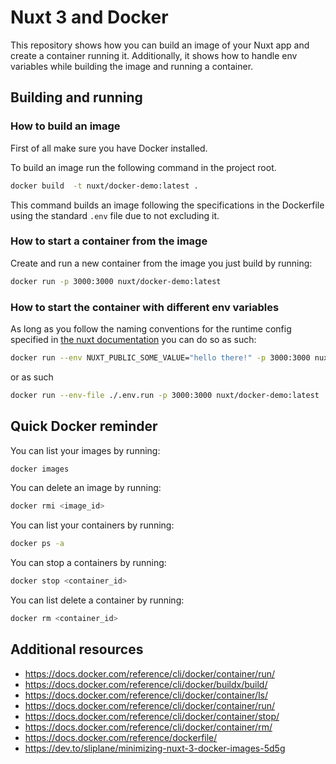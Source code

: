 # Nuxt 3 and Docker
This repository shows how you can build an image of your Nuxt app and create a container running it. Additionally, it shows how to handle env variables while building the image and running a container.
## Building and running
### How to build an image
First of all make sure you have Docker installed.

To build an image run the following command in the project root.
```bash
docker build  -t nuxt/docker-demo:latest .
```
This command builds an image following the specifications in the Dockerfile using the standard `.env` file due to not excluding it.

### How to start a container from the image
Create and run a new container from the image you just build by running:
```bash
docker run -p 3000:3000 nuxt/docker-demo:latest
```

### How to start the container with different env variables
As long as you follow the naming conventions for the runtime config specified in [the nuxt documentation](https://nuxt.com/docs/guide/going-further/runtime-config#environment-variables) you can do so as such:
```bash
docker run --env NUXT_PUBLIC_SOME_VALUE="hello there!" -p 3000:3000 nuxt/docker-demo:latest
```
or as such
```bash
docker run --env-file ./.env.run -p 3000:3000 nuxt/docker-demo:latest
```
## Quick Docker reminder
You can list your images by running:
```bash
docker images
```
You can delete an image by running:
```bash
docker rmi <image_id>
```
You can list your containers by running:
```bash
docker ps -a
```
You can stop a containers by running:
```bash
docker stop <container_id>
```
You can list delete a container by running:
```bash
docker rm <container_id>
```
## Additional resources
- https://docs.docker.com/reference/cli/docker/container/run/
- https://docs.docker.com/reference/cli/docker/buildx/build/
- https://docs.docker.com/reference/cli/docker/container/ls/
- https://docs.docker.com/reference/cli/docker/container/run/
- https://docs.docker.com/reference/cli/docker/container/stop/
- https://docs.docker.com/reference/cli/docker/container/rm/
- https://docs.docker.com/reference/dockerfile/
- https://dev.to/sliplane/minimizing-nuxt-3-docker-images-5d5g
